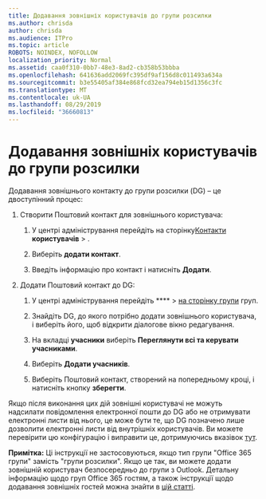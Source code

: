 ```yaml
---
title: Додавання зовнішніх користувачів до групи розсилки
ms.author: chrisda
author: chrisda
ms.audience: ITPro
ms.topic: article
ROBOTS: NOINDEX, NOFOLLOW
localization_priority: Normal
ms.assetid: caa0f310-0bb7-48e3-8ad2-cb358b53bbba
ms.openlocfilehash: 641636add2069fc395df9af156d8c011493a634a
ms.sourcegitcommit: b3e55405af384e868fcd32ea794eb15d1356c3fc
ms.translationtype: MT
ms.contentlocale: uk-UA
ms.lasthandoff: 08/29/2019
ms.locfileid: "36660813"
---
```

# <a name="add-external-users-to-a-distribution-group"></a>Додавання зовнішніх користувачів до групи розсилки

Додавання зовнішнього контакту до групи розсилки (DG) – це двоступінний процес:
  
1. Створити Поштовий контакт для зовнішнього користувача:
    
    1. У центрі адміністрування перейдіть на сторінку[Контакти](https://admin.microsoft.com/adminportal/home#/Contact) **користувачів** > . 
    
    2. Виберіть **додати контакт**.
    
    3. Введіть інформацію про контакт і натисніть **Додати**.
    
2. Додати Поштовий контакт до DG:
    
    1. У центрі адміністрування перейдіть **** > [на сторінку групи](https://admin.microsoft.com/adminportal/home#/groups) груп. 
    
    2. Знайдіть DG, до якого потрібно додати зовнішнього користувача, і виберіть його, щоб відкрити діалогове вікно редагування.
    
    3. На вкладці **учасники** виберіть **Переглянути всі та керувати учасниками**. 
    
    4. Виберіть **Додати учасників**.
    
    5. Виберіть Поштовий контакт, створений на попередньому кроці, і натисніть кнопку **зберегти**.
    
Якщо після виконання цих дій зовнішні користувачі не можуть надсилати повідомлення електронної пошти до DG або не отримувати електронні листи від нього, це може бути те, що DG позначено лише дозволити електронні листи від внутрішніх користувачів. Ви можете перевірити цю конфігурацію і виправити це, дотримуючись вказівок [тут](https://support.office.com/article/Fix-email-delivery-issues-for-error-code-5-7-133-in-Office-365-991abc19-7756-438f-abcb-39f69b80f284.aspx).
  
 **Примітка:** Ці інструкції не застосовуються, якщо тип групи "Office 365 групи" замість "групи розсилки". Якщо це так, ви можете додати зовнішній користувач безпосередньо до групи з Outlook. Детальну інформацію щодо груп Office 365 гостям, а також інструкції щодо додавання зовнішніх гостей можна знайти в [цій статті](https://support.office.com/article/Guest-access-in-Office-365-Groups-bfc7a840-868f-4fd6-a390-f347bf51aff6.aspx).
  